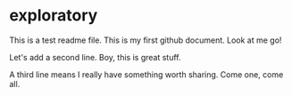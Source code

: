 exploratory
===========
This is a test readme file.  This is my first github document.  Look at me go!

Let's add a second line.  Boy, this is great stuff.

A third line means I really have something worth sharing.  Come one, come all.
